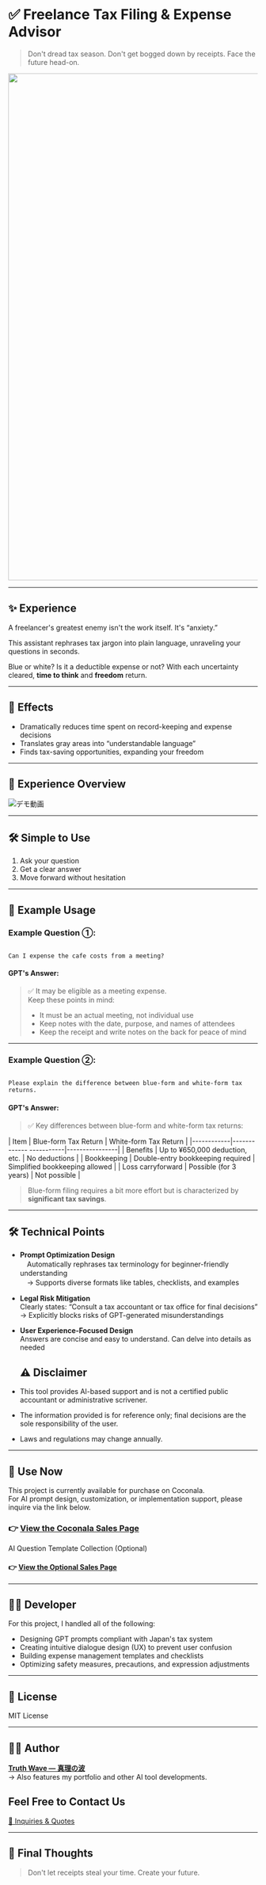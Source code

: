 # ✅ Freelance Tax Filing & Expense Advisor

> Don't dread tax season.
> Don't get bogged down by receipts.
> Face the future head-on.

<p align="center">
<img width="1536" height="1024" alt="フリーランス" src="https://github.com/user-attachments/assets/f423a492-b626-4957-924e-f44ee19c6d55" />
</p>

---

## ✨ Experience

A freelancer's greatest enemy isn't the work itself.
It's “anxiety.”

This assistant rephrases tax jargon into plain language,
unraveling your questions in seconds.

Blue or white? Is it a deductible expense or not?
With each uncertainty cleared, **time to think** and **freedom** return.

---

## 🚀 Effects

- Dramatically reduces time spent on record-keeping and expense decisions
- Translates gray areas into “understandable language”
- Finds tax-saving opportunities, expanding your freedom

---

## 📸 **Experience Overview**
![デモ動画](https://github.com/truthwave/-Freelance-Tax-Expense-Advisor/blob/main/English/Materials/Demo%20Movie.gif)

---

## 🛠 Simple to Use

1. Ask your question
2. Get a clear answer
3. Move forward without hesitation

---

## 💬 Example Usage

### Example Question ①:
```

Can I expense the cafe costs from a meeting?

```

#### GPT's Answer:
> ✅ It may be eligible as a meeting expense.  
> Keep these points in mind:  
> - It must be an actual meeting, not individual use  
> - Keep notes with the date, purpose, and names of attendees  
> - Keep the receipt and write notes on the back for peace of mind

---

### Example Question ②:
```

Please explain the difference between blue-form and white-form tax returns.

```

#### GPT's Answer:
> ✅ Key differences between blue-form and white-form tax returns:

| Item       | Blue-form Tax Return | White-form Tax Return |
|------------|------------- -----------|----------------|
| Benefits      | Up to ¥650,000 deduction, etc.   | No deductions       |
| Bookkeeping   | Double-entry bookkeeping required         | Simplified bookkeeping allowed |
| Loss carryforward   | Possible (for 3 years)          | Not possible           |

> Blue-form filing requires a bit more effort but is characterized by **significant tax savings**.

---

## 🛠 Technical Points

- **Prompt Optimization Design**  
　Automatically rephrases tax terminology for beginner-friendly understanding  
　→ Supports diverse formats like tables, checklists, and examples

- **Legal Risk Mitigation**  
  Clearly states: “Consult a tax accountant or tax office for final decisions”  
  → Explicitly blocks risks of GPT-generated misunderstandings

- **User Experience-Focused Design**  
  Answers are concise and easy to understand. Can delve into details as needed

  ## ⚠️ Disclaimer  

- This tool provides AI-based support and is not a certified public accountant or administrative scrivener.  
- The information provided is for reference only; final decisions are the sole responsibility of the user.  
- Laws and regulations may change annually.  

---

## 🛒 Use Now

This project is currently available for purchase on Coconala.  
For AI prompt design, customization, or implementation support, please inquire via the link below.

### 👉 [View the Coconala Sales Page](https://coconala.com/contents_market/pictures/cmfhhn9he01pv8n0hj53pku8q)

AI Question Template Collection (Optional)

#### 👉 [View the Optional Sales Page](https://coconala.com/services/3872444)

---

## 👨‍💻 Developer

For this project, I handled all of the following:

- Designing GPT prompts compliant with Japan's tax system
- Creating intuitive dialogue design (UX) to prevent user confusion
- Building expense management templates and checklists
- Optimizing safety measures, precautions, and expression adjustments

---

## 📄 License

MIT License

---

## 🧑‍💻 Author

**[Truth Wave ― 真理の波](https://github.com/truthwave)**  
→ Also features my portfolio and other AI tool developments.

## Feel Free to Contact Us
[📩 Inquiries & Quotes](mailto:realmadrid71214591@gmail.com)


---

## 🏁 Final Thoughts

> Don't let receipts steal your time.
> Create your future.
